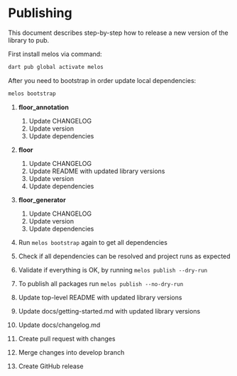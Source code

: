 # Publishing

This document describes step-by-step how to release a new version of the library to pub.

First install melos via command:

```sh
dart pub global activate melos
```

After you need to bootstrap in order update local dependencies:

```sh
melos bootstrap
```

1. **floor_annotation**
    1. Update CHANGELOG
    1. Update version
    2. Update dependencies
    
2. **floor**
    1. Update CHANGELOG
    2. Update README with updated library versions
    3. Update version
    4. Update dependencies
    
3. **floor_generator**
    1. Update CHANGELOG
    2. Update version
    3. Update dependencies

4. Run `melos bootstrap` again to get all dependencies

4. Check if all dependencies can be resolved and project runs as expected

5. Validate if everything is OK, by running `melos publish --dry-run`

6. To publish all packages run `melos publish --no-dry-run`

7. Update top-level README with updated library versions

8. Update docs/getting-started.md with updated library versions

9. Update docs/changelog.md
  	
10. Create pull request with changes

11. Merge changes into develop branch

12. Create GitHub release
